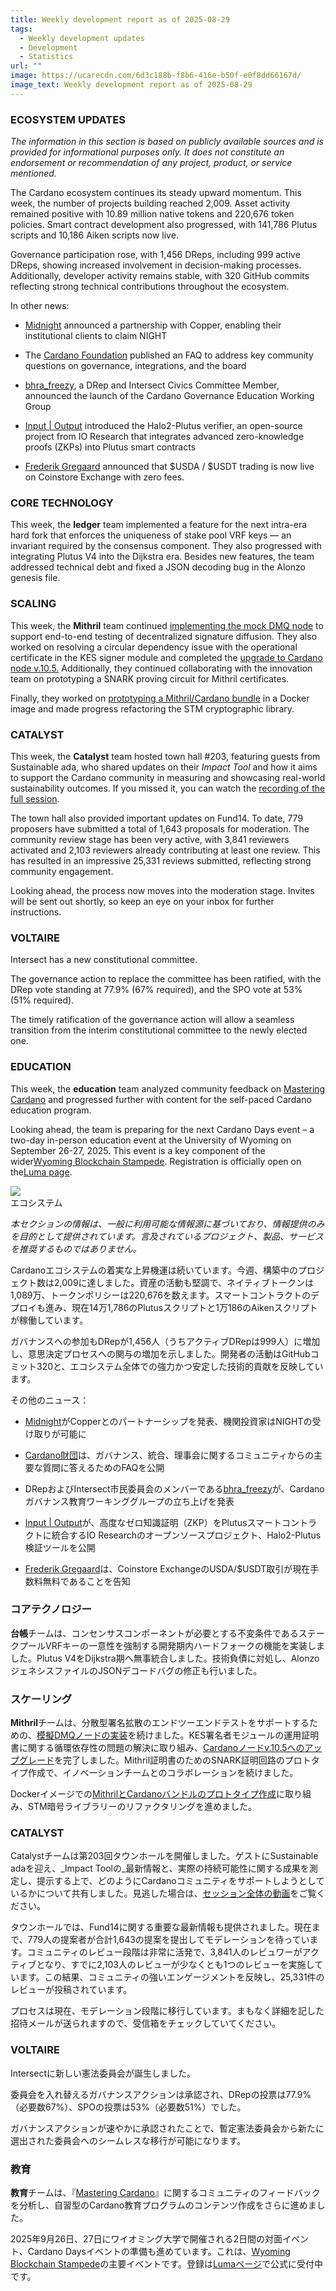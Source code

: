 ```yaml
---
title: Weekly development report as of 2025-08-29
tags:
  - Weekly development updates
  - Development
  - Statistics
url: ""
image: https://ucarecdn.com/6d3c188b-f8b6-416e-b50f-e0f8dd66167d/
image_text: Weekly development report as of 2025-08-29
---
```


### ECOSYSTEM UPDATES

_The information in this section is based on publicly available sources and is provided for informational purposes only. It does not constitute an endorsement or recommendation of any project, product, or service mentioned._

The Cardano ecosystem continues its steady upward momentum. This week, the number of projects building reached 2,009. Asset activity remained positive with 10.89 million native tokens and 220,676 token policies. Smart contract development also progressed, with 141,786 Plutus scripts and 10,186 Aiken scripts now live.

Governance participation rose, with 1,456 DReps, including 999 active DReps, showing increased involvement in decision-making processes. Additionally, developer activity remains stable, with 320 GitHub commits reflecting strong technical contributions throughout the ecosystem.

In other news:

*   [Midnight](https://x.com/MidnightNtwrk/status/1958894830047654206) announced a partnership with Copper, enabling their institutional clients to claim NIGHT
    
*   The [Cardano Foundation](https://x.com/Cardano_CF/status/1960355790373503204) published an FAQ to address key community questions on governance, integrations, and the board
    
*   [bhra\_freezy](https://x.com/bhra_freezy/status/1958936165102313836), a DRep and Intersect Civics Committee Member, announced the launch of the Cardano Governance Education Working Group
    
*   [Input | Output](https://x.com/InputOutputHK/status/1960730890755301813) introduced the Halo2-Plutus verifier, an open-source project from IO Research that integrates advanced zero-knowledge proofs (ZKPs) into Plutus smart contracts
    
*   [Frederik Gregaard](https://x.com/F_Gregaard/status/1960985938177208411) announced that $USDA / $USDT trading is now live on Coinstore Exchange with zero fees.
    

### CORE TECHNOLOGY

This week, the **ledger** team implemented a feature for the next intra-era hard fork that enforces the uniqueness of stake pool VRF keys — an invariant required by the consensus component. They also progressed with integrating Plutus V4 into the Dijkstra era. Besides new features, the team addressed technical debt and fixed a JSON decoding bug in the Alonzo genesis file.

### SCALING

This week, the **Mithril** team continued [implementing the mock DMQ node](https://github.com/input-output-hk/mithril/issues/2627) to support end-to-end testing of decentralized signature diffusion. They also worked on resolving a circular dependency issue with the operational certificate in the KES signer module and completed the [upgrade to Cardano node v.10.5.](https://github.com/input-output-hk/mithril/issues/2623) Additionally, they continued collaborating with the innovation team on prototyping a SNARK proving circuit for Mithril certificates.

Finally, they worked on [prototyping a Mithril/Cardano bundle](https://github.com/input-output-hk/mithril/issues/2616) in a Docker image and made progress refactoring the STM cryptographic library.

### CATALYST

This week, the **Catalyst** team hosted town hall #203, featuring guests from Sustainable ada, who shared updates on their _Impact Tool_ and how it aims to support the Cardano community in measuring and showcasing real-world sustainability outcomes. If you missed it, you can watch the [recording of the full session](https://www.youtube.com/live/0xbmeP6_d3c?feature=shared).

The town hall also provided important updates on Fund14. To date, 779 proposers have submitted a total of 1,643 proposals for moderation. The community review stage has been very active, with 3,841 reviewers activated and 2,103 reviewers already contributing at least one review. This has resulted in an impressive 25,331 reviews submitted, reflecting strong community engagement.

Looking ahead, the process now moves into the moderation stage. Invites will be sent out shortly, so keep an eye on your inbox for further instructions.

### VOLTAIRE

Intersect has a new constitutional committee.

The governance action to replace the committee has been ratified, with the DRep vote standing at 77.9% (67% required), and the SPO vote at 53% (51% required). 

The timely ratification of the governance action will allow a seamless transition from the interim constitutional committee to the newly elected one.

### EDUCATION

This week, the **education** team analyzed community feedback on [Mastering Cardano](https://book.io/book/mastering-cardano/) and progressed further with content for the self-paced Cardano education program.

Looking ahead, the team is preparing for the next Cardano Days event – a two-day in-person education event at the University of Wyoming on September 26-27, 2025. This event is a key component of the wider[Wyoming Blockchain Stampede](https://www.uwyo.edu/acct-fin/cbdi/stampede/index.html). Registration is officially open on the[Luma page](https://lu.ma/g436so6c).  
  
![](https://ucarecdn.com/48c3dd26-c237-4782-a429-256c17599b67/-/preview/-/format/auto/-/quality/smart/)  
エコシステム

_本セクションの情報は、一般に利用可能な情報源に基づいており、情報提供のみを目的として提供されています。言及されているプロジェクト、製品、サービスを推奨するものではありません。_

Cardanoエコシステムの着実な上昇機運は続いています。今週、構築中のプロジェクト数は2,009に達しました。資産の活動も堅調で、ネイティブトークンは1,089万、トークンポリシーは220,676を数えます。スマートコントラクトのデプロイも進み、現在14万1,786のPlutusスクリプトと1万186のAikenスクリプトが稼働しています。

ガバナンスへの参加もDRepが1,456人（うちアクティブDRepは999人）に増加し、意思決定プロセスへの関与の増加を示しました。開発者の活動はGitHubコミット320と、エコシステム全体での強力かつ安定した技術的貢献を反映しています。

その他のニュース：

*   [Midnight](https://x.com/MidnightNtwrk/status/1958894830047654206)がCopperとのパートナーシップを発表、機関投資家はNIGHTの受け取りが可能に
    
*   [Cardano財団](https://x.com/Cardano_CF/status/1960355790373503204)は、ガバナンス、統合、理事会に関するコミュニティからの主要な質問に答えるためのFAQを公開
    
*   DRepおよびIntersect市民委員会のメンバーである[bhra\_freezy](https://x.com/bhra_freezy/status/1958936165102313836)が、Cardanoガバナンス教育ワーキンググループの立ち上げを発表
    
*   [Input | Output](https://x.com/InputOutputHK/status/1960730890755301813)が、高度なゼロ知識証明（ZKP）をPlutusスマートコントラクトに統合するIO Researchのオープンソースプロジェクト、Halo2-Plutus検証ツールを公開
    
*   [Frederik Gregaard](https://x.com/F_Gregaard/status/1960985938177208411)は、Coinstore ExchangeのUSDA/$USDT取引が現在手数料無料であることを告知
    

### コアテクノロジー

**台帳**チームは、コンセンサスコンポーネントが必要とする不変条件であるステークプールVRFキーの一意性を強制する開発期内ハードフォークの機能を実装しました。Plutus V4をDijkstra期へ無事統合しました。技術負債に対処し、AlonzoジェネシスファイルのJSONデコードバグの修正も行いました。

### スケーリング

**Mithril**チームは、分散型署名拡散のエンドツーエンドテストをサポートするための、[模擬DMQノードの実装](https://github.com/input-output-hk/mithril/issues/2627)を続けました。KES署名者モジュールの運用証明書に関する循環依存性の問題の解決に取り組み、[Cardanoノードv.10.5へのアップグレード](https://github.com/input-output-hk/mithril/issues/2623)を完了しました。Mithril証明書のためのSNARK証明回路のプロトタイプ作成で、イノベーションチームとのコラボレーションを続けました。

Dockerイメージでの[MithrilとCardanoバンドルのプロトタイプ作成](https://github.com/input-output-hk/mithril/issues/2616)に取り組み、STM暗号ライブラリーのリファクタリングを進めました。

### CATALYST

Catalystチームは第203回タウンホールを開催しました。ゲストにSustainable adaを迎え、_Impact Toolの_最新情報と、実際の持続可能性に関する成果を測定し、提示する上で、どのようにCardanoコミュニティをサポートしようとしているかについて共有しました。見逃した場合は、[セッション全体の動画](https://www.youtube.com/live/0xbmeP6_d3c?feature=shared)をご覧ください。

タウンホールでは、Fund14に関する重要な最新情報も提供されました。現在まで、779人の提案者が合計1,643の提案を提出してモデレーションを待っています。コミュニティのレビュー段階は非常に活発で、3,841人のレビュワーがアクティブとなり、すでに2,103人のレビューが少なくとも1つのレビューを実施しています。この結果、コミュニティの強いエンゲージメントを反映し、25,331件のレビューが投稿されています。

プロセスは現在、モデレーション段階に移行しています。まもなく詳細を記した招待メールが送られますので、受信箱をチェックしていてください。

### VOLTAIRE

Intersectに新しい憲法委員会が誕生しました。

委員会を入れ替えるガバナンスアクションは承認され、DRepの投票は77.9%（必要数67%）、SPOの投票は53%（必要数51%）でした。 

ガバナンスアクションが速やかに承認されたことで、暫定憲法委員会から新たに選出された委員会へのシームレスな移行が可能になります。

### 教育

**教育**チームは、『[Mastering Cardano](https://book.io/book/mastering-cardano/)』に関するコミュニティのフィードバックを分析し、自習型のCardano教育プログラムのコンテンツ作成をさらに進めました。

2025年9月26日、27日にワイオミング大学で開催される2日間の対面イベント、Cardano Daysイベントの準備も進めています。これは、[Wyoming Blockchain Stampede](https://www.uwyo.edu/acct-fin/cbdi/stampede/index.html)の主要イベントです。登録は[Lumaページ](https://lu.ma/g436so6c)で公式に受付中です。
